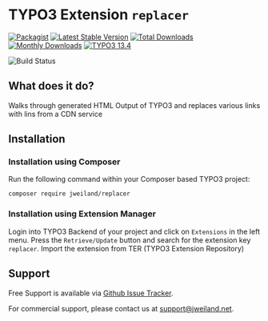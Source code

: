 # TYPO3 Extension `replacer`

[![Packagist][packagist-logo-stable]][extension-packagist-url]
[![Latest Stable Version][extension-build-shield]][extension-ter-url]
[![Total Downloads][extension-downloads-badge]][extension-packagist-url]
[![Monthly Downloads][extension-monthly-downloads]][extension-packagist-url]
[![TYPO3 13.4][TYPO3-shield]][TYPO3-13-url]

![Build Status][extension-ci-shield]

## What does it do?

Walks through generated HTML Output of TYPO3 and replaces various links with lins from
a CDN service

## Installation

### Installation using Composer

Run the following command within your Composer based TYPO3 project:

```
composer require jweiland/replacer
```

### Installation using Extension Manager

Login into TYPO3 Backend of your project and click on `Extensions` in the left menu.
Press the `Retrieve/Update` button and search for the extension key `replacer`.
Import the extension from TER (TYPO3 Extension Repository)

## Support

Free Support is available via [Github Issue Tracker](https://github.com/jweiland-net/replacer/issues).

For commercial support, please contact us at [support@jweiland.net](support@jweiland.net).

<!-- MARKDOWN LINKS & IMAGES -->

[extension-build-shield]: https://poser.pugx.org/jweiland/replacer/v/stable.svg?style=for-the-badge

[extension-ci-shield]: https://github.com/jweiland-net/replacer/actions/workflows/ci.yml/badge.svg

[extension-downloads-badge]: https://poser.pugx.org/jweiland/replacer/d/total.svg?style=for-the-badge

[extension-monthly-downloads]: https://poser.pugx.org/jweiland/replacer/d/monthly?style=for-the-badge

[extension-ter-url]: https://extensions.typo3.org/extension/replacer/

[extension-packagist-url]: https://packagist.org/packages/jweiland/replacer/

[packagist-logo-stable]: https://img.shields.io/badge/--grey.svg?style=for-the-badge&logo=packagist&logoColor=white

[TYPO3-13-url]: https://get.typo3.org/version/13

[TYPO3-shield]: https://img.shields.io/badge/TYPO3-13.4-green.svg?style=for-the-badge&logo=typo3
